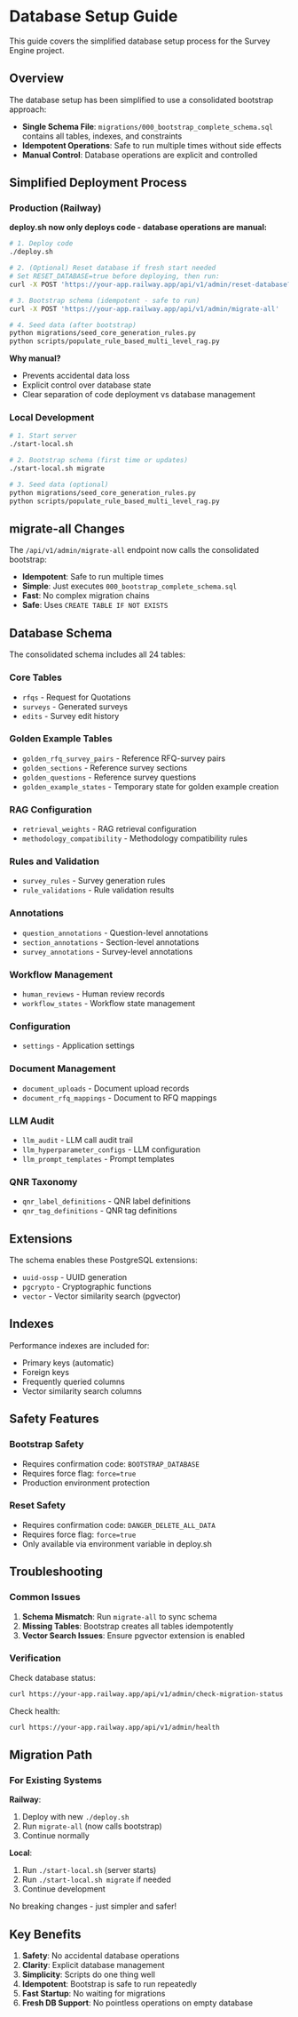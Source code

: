 # Database Setup Guide

This guide covers the simplified database setup process for the Survey Engine project.

## Overview

The database setup has been simplified to use a consolidated bootstrap approach:

- **Single Schema File**: `migrations/000_bootstrap_complete_schema.sql` contains all tables, indexes, and constraints
- **Idempotent Operations**: Safe to run multiple times without side effects
- **Manual Control**: Database operations are explicit and controlled

## Simplified Deployment Process

### Production (Railway)

**deploy.sh now only deploys code - database operations are manual:**

```bash
# 1. Deploy code
./deploy.sh

# 2. (Optional) Reset database if fresh start needed
# Set RESET_DATABASE=true before deploying, then run:
curl -X POST 'https://your-app.railway.app/api/v1/admin/reset-database?confirmation_code=DANGER_DELETE_ALL_DATA&force=true'

# 3. Bootstrap schema (idempotent - safe to run)
curl -X POST 'https://your-app.railway.app/api/v1/admin/migrate-all'

# 4. Seed data (after bootstrap)
python migrations/seed_core_generation_rules.py
python scripts/populate_rule_based_multi_level_rag.py
```

**Why manual?**

- Prevents accidental data loss
- Explicit control over database state
- Clear separation of code deployment vs database management

### Local Development

```bash
# 1. Start server
./start-local.sh

# 2. Bootstrap schema (first time or updates)
./start-local.sh migrate

# 3. Seed data (optional)
python migrations/seed_core_generation_rules.py
python scripts/populate_rule_based_multi_level_rag.py
```

## migrate-all Changes

The `/api/v1/admin/migrate-all` endpoint now calls the consolidated bootstrap:

- **Idempotent**: Safe to run multiple times
- **Simple**: Just executes `000_bootstrap_complete_schema.sql`
- **Fast**: No complex migration chains
- **Safe**: Uses `CREATE TABLE IF NOT EXISTS`

## Database Schema

The consolidated schema includes all 24 tables:

### Core Tables
- `rfqs` - Request for Quotations
- `surveys` - Generated surveys
- `edits` - Survey edit history

### Golden Example Tables
- `golden_rfq_survey_pairs` - Reference RFQ-survey pairs
- `golden_sections` - Reference survey sections
- `golden_questions` - Reference survey questions
- `golden_example_states` - Temporary state for golden example creation

### RAG Configuration
- `retrieval_weights` - RAG retrieval configuration
- `methodology_compatibility` - Methodology compatibility rules

### Rules and Validation
- `survey_rules` - Survey generation rules
- `rule_validations` - Rule validation results

### Annotations
- `question_annotations` - Question-level annotations
- `section_annotations` - Section-level annotations
- `survey_annotations` - Survey-level annotations

### Workflow Management
- `human_reviews` - Human review records
- `workflow_states` - Workflow state management

### Configuration
- `settings` - Application settings

### Document Management
- `document_uploads` - Document upload records
- `document_rfq_mappings` - Document to RFQ mappings

### LLM Audit
- `llm_audit` - LLM call audit trail
- `llm_hyperparameter_configs` - LLM configuration
- `llm_prompt_templates` - Prompt templates

### QNR Taxonomy
- `qnr_label_definitions` - QNR label definitions
- `qnr_tag_definitions` - QNR tag definitions

## Extensions

The schema enables these PostgreSQL extensions:

- `uuid-ossp` - UUID generation
- `pgcrypto` - Cryptographic functions
- `vector` - Vector similarity search (pgvector)

## Indexes

Performance indexes are included for:

- Primary keys (automatic)
- Foreign keys
- Frequently queried columns
- Vector similarity search columns

## Safety Features

### Bootstrap Safety
- Requires confirmation code: `BOOTSTRAP_DATABASE`
- Requires force flag: `force=true`
- Production environment protection

### Reset Safety
- Requires confirmation code: `DANGER_DELETE_ALL_DATA`
- Requires force flag: `force=true`
- Only available via environment variable in deploy.sh

## Troubleshooting

### Common Issues

1. **Schema Mismatch**: Run `migrate-all` to sync schema
2. **Missing Tables**: Bootstrap creates all tables idempotently
3. **Vector Search Issues**: Ensure pgvector extension is enabled

### Verification

Check database status:
```bash
curl https://your-app.railway.app/api/v1/admin/check-migration-status
```

Check health:
```bash
curl https://your-app.railway.app/api/v1/admin/health
```

## Migration Path

### For Existing Systems

**Railway**:
1. Deploy with new `./deploy.sh`
2. Run `migrate-all` (now calls bootstrap)
3. Continue normally

**Local**:
1. Run `./start-local.sh` (server starts)
2. Run `./start-local.sh migrate` if needed
3. Continue development

No breaking changes - just simpler and safer!

## Key Benefits

1. **Safety**: No accidental database operations
2. **Clarity**: Explicit database management
3. **Simplicity**: Scripts do one thing well
4. **Idempotent**: Bootstrap is safe to run repeatedly
5. **Fast Startup**: No waiting for migrations
6. **Fresh DB Support**: No pointless operations on empty database
